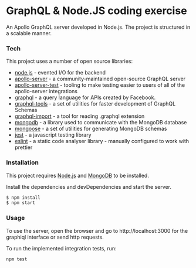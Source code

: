 # GraphQL & Node.JS coding exercise

An Apollo GraphQL server developed in Node.js. The project is structured in a scalable manner.

### Tech

This project uses a number of open source libraries:

- [node.js](http://nodejs.org) - evented I/O for the backend
- [apollo-server](https://www.npmjs.com/package/apollo-server) - a community-maintained open-source GraphQL server
- [apollo-server-test](https://www.npmjs.com/package/apollo-server-testing) - tooling to make testing easier to users of all of the apollo-server integrations
- [graphql](https://www.npmjs.com/package/graphql) - a query language for APIs created by Facebook.
- [graphql-tools](https://www.npmjs.com/package/graphql-tools) - a set of utilities for faster development of GraphQL Schemas
- [graphql-import](https://www.npmjs.com/package/graphql-import) - a tool for reading .graphql extension
- [mongodb](https://www.npmjs.com/package/mongodb) - a library used to communicate with the MongoDB database
- [mongoose](https://www.npmjs.com/package/mongoose) - a set of utilities for generating MongoDB schemas
- [jest]() - a javascript testing library
- [eslint](https://eslint.org) - a static code analyser library - manually configured to work with prettier

### Installation

This project requires [Node.js](https://nodejs.org/) and [MongoDB](https://www.mongodb.com/1) to be installed.

Install the dependencies and devDependencies and start the server.

```sh
$ npm install
$ npm start
```

### Usage

To use the server, open the browser and go to http://localhost:3000 for the graphiql interface or send http requests.

To run the implemented integration tests, run:

```sh
npm test
```
